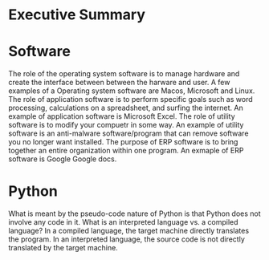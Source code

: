 # Executive Summary 

# Software 
The role of the operating system software is to manage hardware and create the interface between between the harware and user. A few examples of a Operating system software are Macos, Microsoft and Linux.
The role of application software is to perform specific goals such as word processing, calculations on a spreadsheet, and surfing the internet. An example of application software is Microsoft Excel.
The role of utility software is to modify your compuetr in some way. An example of utility software is an anti-malware software/program that can remove software you no longer want installed.
The purpose of ERP software is to bring together  an entire organization within one program. An exmaple of ERP software is Google Google docs.

# Python
What is meant by the pseudo-code nature of Python is that Python does not involve any code in it.
What is an interpreted language vs. a compiled language? In a compiled language, the target machine directly translates the program. In an interpreted language, the source code is not directly translated by the target machine.


